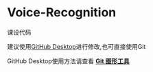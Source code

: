 # Voice-Recognition
 
课设代码

建议使用[GitHub Desktop](https://desktop.github.com/)进行修改,也可直接使用Git

GitHub Desktop使用方法请查看 **[Git 图形工具](https://zhuanlan.zhihu.com/p/506933414)**
